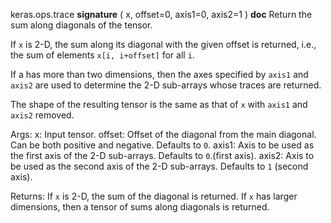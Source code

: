keras.ops.trace
__signature__
(
  x,
  offset=0,
  axis1=0,
  axis2=1
)
__doc__
Return the sum along diagonals of the tensor.

If `x` is 2-D, the sum along its diagonal with the given offset is
returned, i.e., the sum of elements `x[i, i+offset]` for all `i`.

If a has more than two dimensions, then the axes specified by `axis1`
and `axis2` are used to determine the 2-D sub-arrays whose traces are
returned.

The shape of the resulting tensor is the same as that of `x` with `axis1`
and `axis2` removed.

Args:
    x: Input tensor.
    offset: Offset of the diagonal from the main diagonal. Can be
        both positive and negative. Defaults to `0`.
    axis1: Axis to be used as the first axis of the 2-D sub-arrays.
        Defaults to `0`.(first axis).
    axis2: Axis to be used as the second axis of the 2-D sub-arrays.
        Defaults to `1` (second axis).

Returns:
    If `x` is 2-D, the sum of the diagonal is returned. If `x` has
    larger dimensions, then a tensor of sums along diagonals is
    returned.
